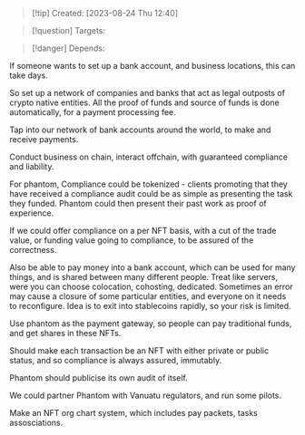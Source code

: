 
>[!tip] Created: [2023-08-24 Thu 12:40]

>[!question] Targets: 

>[!danger] Depends: 

If someone wants to set up a bank account, and business locations, this can take days.

So set up a network of companies and banks that act as legal outposts of crypto native entities.  All the proof of funds and source of funds is done automatically, for a payment processing fee.

Tap into our network of bank accounts around the world, to make and receive payments.

Conduct business on chain, interact offchain, with guaranteed compliance and liability.

For phantom, Compliance could be tokenized - clients promoting that they have received a compliance audit could be as simple as presenting the task they funded.  Phantom could then present their past work as proof of experience.

If we could offer compliance on a per NFT basis, with a cut of the trade value, or funding value going to compliance, to be assured of the correctness.

Also be able to pay money into a bank account, which can be used for many things, and is shared between many different people.
Treat like servers, were you can choose colocation, cohosting, dedicated.  Sometimes an error may cause a closure of some particular entities, and everyone on it needs to reconfigure.
Idea is to exit into stablecoins rapidly, so your risk is limited.

Use phantom as the payment gateway, so people can pay traditional funds, and get shares in these NFTs.

Should make each transaction be an NFT with either private or public status, and so compliance is always assured, immutably.

Phantom should publicise its own audit of itself.

We could partner Phantom with Vanuatu regulators, and run some pilots.

Make an NFT org chart system, which includes pay packets, tasks assosciations.